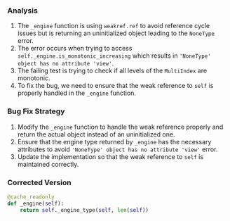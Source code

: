 ### Analysis
1. The `_engine` function is using `weakref.ref` to avoid reference cycle issues but is returning an uninitialized object leading to the `NoneType` error.
2. The error occurs when trying to access `self._engine.is_monotonic_increasing` which results in `'NoneType' object has no attribute 'view'`.
3. The failing test is trying to check if all levels of the `MultiIndex` are monotonic.
4. To fix the bug, we need to ensure that the weak reference to `self` is properly handled in the `_engine` function.

### Bug Fix Strategy
1. Modify the `_engine` function to handle the weak reference properly and return the actual object instead of an uninitialized one.
2. Ensure that the engine type returned by `_engine` has the necessary attributes to avoid `'NoneType' object has no attribute 'view'` error.
3. Update the implementation so that the weak reference to `self` is maintained correctly.

### Corrected Version
```python
@cache_readonly
def _engine(self):
    return self._engine_type(self, len(self))
```